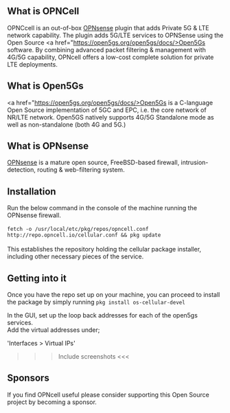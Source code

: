 ## What is OPNCell
  OPNCcell is an out-of-box <a href="https://opnsense.org/">OPNsense</a> plugin that adds Private 5G & LTE network capability.
  The plugin adds 5G/LTE services to OPNSense using the Open Source <a href="https://open5gs.org/open5gs/docs/>Open5Gs</a> software. By
  combining advanced packet filtering &amp; management with 4G/5G capability, OPNcell offers a low-cost complete solution for private LTE deployments.

## What is Open5Gs

 
<a href="https://open5gs.org/open5gs/docs/>Open5Gs</a>  is a C-language Open Source implementation of 5GC and EPC, i.e. the core network of NR/LTE network. Open5GS natively supports  4G/5G Standalone mode as well as non-standalone (both 4G and 5G.)


## What is OPNsense

<a href="https://opnsense.org/">OPNsense</a> is a mature open source, FreeBSD-based firewall, intrusion-detection, routing & web-filtering system.


## Installation

Run the below command in the console of the machine running the OPNsense firewall.<br><br>
`fetch -o /usr/local/etc/pkg/repos/opncell.conf http://repo.opncell.io/cellular.conf && pkg update` <br><br>
This establishes the repository holding the cellular package installer, including other necessary pieces of the service.

## Getting into it

Once you have the repo set up on your machine, you can proceed to install the package by simply running `pkg install os-cellular-devel` <br>

In the GUI, set up the loop back addresses for each of the open5gs services.<br> 
Add the virtual addresses under; <br>

'Interfaces > Virtual IPs'
  >>> Include screenshots <<<

## Sponsors

If you find OPNcell useful please consider supporting this Open Source project by becoming a sponsor.




